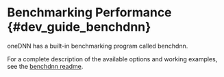Benchmarking Performance {#dev_guide_benchdnn}
==============================================

oneDNN has a built-in benchmarking program called benchdnn.

For a complete description of the available options and working examples, see
the [benchdnn readme](https://github.com/oneapi-src/oneDNN/blob/master/tests/benchdnn/README.md).
